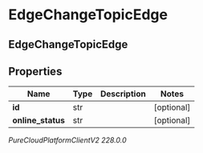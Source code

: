 # EdgeChangeTopicEdge

## EdgeChangeTopicEdge

## Properties

|Name | Type | Description | Notes|
|------------ | ------------- | ------------- | -------------|
| **id** | str |  | [optional] |
| **online_status** | str |  | [optional] |



_PureCloudPlatformClientV2 228.0.0_
